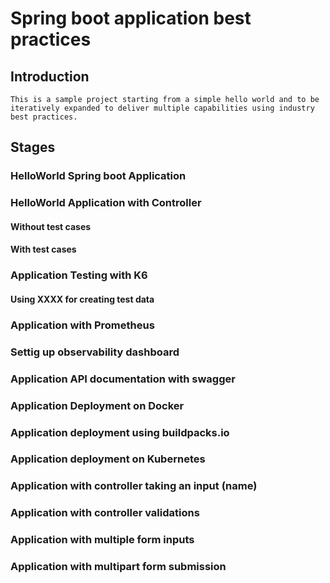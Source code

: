 # Spring boot application best practices

## Introduction

    This is a sample project starting from a simple hello world and to be iteratively expanded to deliver multiple capabilities using industry best practices.

## Stages

### HelloWorld Spring boot Application

### HelloWorld Application with Controller

#### Without test cases

#### With test cases

### Application Testing with K6

#### Using XXXX for creating test data

### Application with Prometheus

### Settig up observability dashboard

### Application API documentation with swagger

### Application Deployment on Docker

### Application deployment using buildpacks.io 

### Application deployment on Kubernetes

### Application with controller taking an input (name)

### Application with controller validations

### Application with multiple form inputs

### Application with multipart form submission

